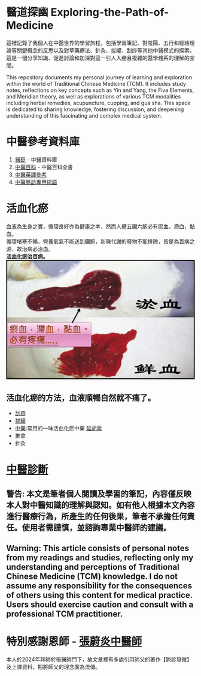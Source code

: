 # 醫道探幽 Exploring-the-Path-of-Medicine
這裡記錄了我個人在中醫世界的學習旅程，包括學習筆記、對陰陽、五行和經絡理論等關鍵概念的反思以及對草藥療法、針灸、拔罐、刮痧等其他中醫模式的探索。這是一個分享知識、促進討論和加深對這一引人入勝且複雜的醫學體系的理解的空間。

This repository documents my personal journey of learning and exploration within the world of Traditional Chinese Medicine (TCM). It includes study notes, reflections on key concepts such as Yin and Yang, the Five Elements, and Meridian theory, as well as explorations of various TCM modalities including herbal remedies, acupuncture, cupping, and gua sha. This space is dedicated to sharing knowledge, fostering discussion, and deepening understanding of this fascinating and complex medical system.

# 中醫參考資料庫
1. [醫砭](https://yibian.hopto.org/db/) - 中醫資料庫
2. [中醫百科](https://zhongyibaike.com/) - 中醫百科全書
3. [中醫英譯參考](TCM_Translate.md)
4. [中醫脈診專用術語](/images/中醫脈診專用術語.png)


# 活血化瘀
血液為生身之寶，循環良好亦為健康之本，然而人體五臟六腑必有瘀血，滯血，黏血。<br>
循環堵塞不暢，營養氧氣不能送到臟腑，新陳代謝的廢物不能排除，皆是為百病之源，故治病必治血。<br>
<b>活血化瘀治百病。</b>
<img src="https://github.com/ccbearyeh/Exploring-the-Path-of-Medicine/blob/main/images/eAYnibTzsKfsV42u-screenshot.png" /><br>

## 活血化瘀的方法，血液順暢自然就不痛了。
- [刮痧](刮痧.md)
- [拔罐](拔罐.md)
- [中藥](中藥/活血化瘀药.md):常用的一味活血化瘀中藥 [延胡索](https://yibian.hopto.org/db/?yno=77)
- 推拿
- 針灸

# [中醫診斷](中醫診斷/中醫診斷.md)

## 警告: 本文是筆者個人閱讀及學習的筆記，內容僅反映本人對中醫知識的理解與認知。如有他人根據本文內容進行醫療行為，所產生的任何後果，筆者不承擔任何責任。使用者需謹慎，並諮詢專業中醫師的建議。
## Warning: This article consists of personal notes from my readings and studies, reflecting only my understanding and perceptions of Traditional Chinese Medicine (TCM) knowledge. I do not assume any responsibility for the consequences of others using this content for medical practice. Users should exercise caution and consult with a professional TCM practitioner.

# 特別感謝恩師 - [張蔚炎中醫師](中醫師張蔚炎.md)
本人於2024年拜師於張醫師門下，故文章裡有多處引用師父的著作【脈診發微】及上課資料，期將師父的理念廣為流傳。